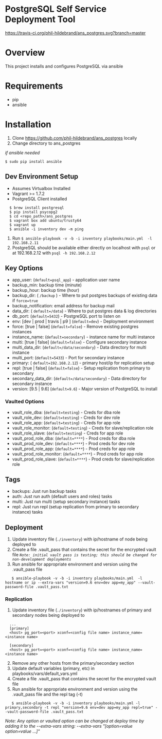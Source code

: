# PostgreSQL Self Service Deployment Tool

https://travis-ci.org/phil-hildebrand/ans_postgres.svg?branch=master

# Overview

This project installs and configures PostgreSQL via ansible

# Requirements

- pip
- ansible

# Installation

1. Clone https://github.com/phil-hildebrand/ans_postgres locally
2. Change directory to ans_postgres

_if ansible needed_

```
$ sudo pip install ansible
```

## Dev Environment Setup

- Assumes Virtualbox Installed
- Vagrant >= 1.7.2
- PostgreSQL Client installed
```
  $ brew install postgresql
  $ pip install psycopg2
  $ cd <repo_path>/ans_postgres
  $ vagrant box add ubuntu/trusty64
  $ vagrant up
  $ ansible -i inventory dev -m ping
```

1. Run `$ ansible-playbook -v -b -i inventory playbooks/main.yml  -l 192.168.2.11`
2. PostgreSQL should be available either directly on localhost with `psql` or at 192.168.2.12 with `psql -h 192.168.2.12` 

## Key Options

- app_user: (`default=psql_app`) - application user name 
- backup_min: backup time (minute)
- backup_hour: backup time (hour)
- backup_dir: ( `/backup` ) - Where to put postgres backups of existing data if `force=true`
- backup_notification: email address for backup mail
- data_dir: ( `default=/data`) - Where to put postgres data & log directories
- db\_port: (`default=5432`) - PostgreSQL port to listen on
- env: \[dev | prod \| travis \| p9 \] (`default=dev`) - Deployment environment
- force: \[true | false\] (`default=false`) - Remove existing postgres instances
- instance_name: (`default=secondary`) - instance name for multi instance
- multi: \[true | false\] (`default=false`) - Configure secondary instance
- multi_data_dir: (`default=/data/secondary`) - Data directory for multi instance
- multi_port: (`default=5433`) - Port for secondary instance
- primary: ( `default=192.168.2.12`) - primary host/ip for replication setup
- repl: \[true | false\] (`default=false`) - Setup replication from primary to secondary
- secondary_data_dir: (`default=/data/secondary`) - Data directory for secondary instance
- version: \[9.5 | 9.6\] (`default=9.6`) - Major version of PostgreSQL to install

### Vaulted Options

- vault\_role\_dba: (`default=testing`) - Creds for dba role
- vault\_role\_dev: (`default=testing`) - Creds for dev role
- vault\_role\_app: (`default=testing`) - Creds for app role
- vault\_role\_monitor: (`default=testing`) - Creds for slave/replication role
- vault\_role\_slave: (`default=testing`) - Creds for app role
- vault\_prod\_role\_dba: (`default=****`) - Prod creds for dba role
- vault\_prod\_role\_dev: (`default=****`) - Prod creds for dev role
- vault\_prod\_role\_app: (`default=****`) - Prod creds for app role
- vault\_prod\_role\_monitor: (`default=****`) - Prod creds for app role
- vault\_prod\_role\_slave: (`default=****`) - Prod creds for slave/replication role

## Tags

- backups: Just run backup tasks
- auth: Just run auth (default users and roles) tasks
- multi: Just run multi (setup secondary instance) tasks
- repl: Just run repl (setup replication from primary to secondary instance) tasks

## Deployment

1. Update inventory file (`./inventory`) with ip/hostname of node being deployed to
2. Create a file .vault_pass that contains the secret for the encrypted vault file
   _`Note: initial vault pass is testing; this should be changed for non-development deployments`_
3. Run ansible for appropriate environment and version using the .vault_pass file
```
   $ ansible-playbook -v -b -i inventory playbooks/main.yml  -l hostname or ip --extra-vars "version=9.6 env=dev app=my_app" --vault-password-file .vault_pass.txt 
```

### Replication
1. Update inventory file (`./inventory`) with ip/hostnames of primary and secondary nodes being deployed to
```
  ...
  [primary]
  <host> pg_port=<port> xconf=<config file name> instance_name=<instance name>

  [secondary]
  <host> pg_port=<port> xconf=<config file name> instance_name=<instance name>
```
2. Remove any other hosts from the primary/secondary section
3. Update default variables (primary, etc) in playbooks/vars/default_vars.yml
4. Create a file .vault_pass that contains the secret for the encrypted vault file
5. Run ansible for appropriate environment and version using the .vault_pass file and the repl tag (-t)
```
   $ ansible-playbook -v -b -i inventory playbooks/main.yml -l primary,secondary -t repl "version=9.6 env=dev app=my_app repl=true" --vault-password-file .vault_pass.txt 
```

_Note: Any option or vaulted option can be changed at deploy time by adding it to the --extra-vars string: --extra-vars "[option=value option=value ...]"_
